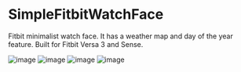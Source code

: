 # SimpleFitbitWatchFace
Fitbit minimalist watch face. It has a weather map and day of the year feature. Built for Fitbit Versa 3 and Sense.

![image](https://user-images.githubusercontent.com/16855449/181391341-3ff589b5-d472-454a-953b-66f4fd47d36c.png)
![image](https://user-images.githubusercontent.com/16855449/181391405-26e5c159-0153-46df-af66-d6532d112d9d.png)
![image](https://user-images.githubusercontent.com/16855449/181391552-9bc7ab0b-d970-480f-b577-f4e63971333f.png)
![image](https://user-images.githubusercontent.com/16855449/181391468-0b742ac2-f37c-4d73-ad4a-32dca9e38ec6.png)

